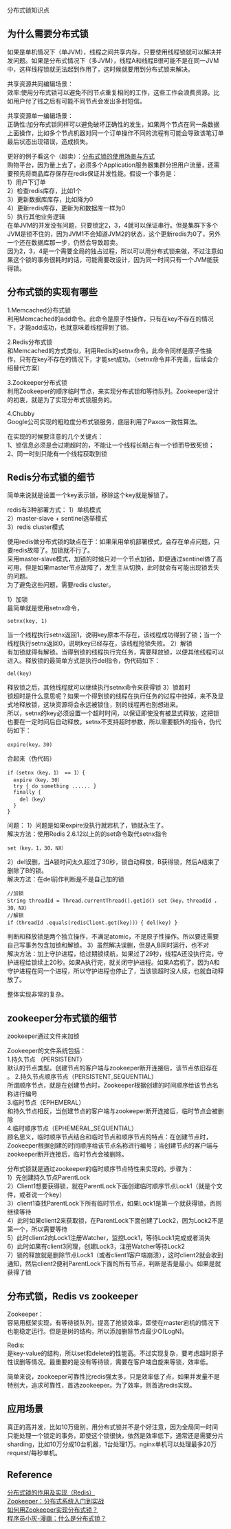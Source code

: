 分布式锁知识点

## 为什么需要分布式锁
如果是单机情况下（单JVM），线程之间共享内存，只要使用线程锁就可以解决并发问题。如果是分布式情况下（多JVM），线程A和线程B很可能不是在同一JVM中，这样线程锁就无法起到作用了，这时候就要用到分布式锁来解决。

共享资源共同编辑场景：  
效率:使用分布式锁可以避免不同节点重复相同的工作，这些工作会浪费资源。比如用户付了钱之后有可能不同节点会发出多封短信。

共享资源单一编辑场景：  
正确性:加分布式锁同样可以避免破坏正确性的发生，如果两个节点在同一条数据上面操作，比如多个节点机器对同一个订单操作不同的流程有可能会导致该笔订单最后状态出现错误，造成损失。

更好的例子看这个（超卖）：[分布式锁的使用场景与方式](https://segmentfault.com/a/1190000022935064)  
购物平台，因为量上去了，必须多个Application服务器集群分担用户流量，还需要预先将商品库存保存在redis保证并发性能。假设一个事务是：  
1）用户下订单  
2）检查redis库存，比如1个  
3）更新数据库库存，比如降为0  
4）更新redis库存，更新为和数据库一样为0  
5）执行其他业务逻辑  
在单JVM的并发没有问题，只要锁定2，3，4就可以保证串行。但是集群下多个JVM是锁不住的，因为JVM1不会知道JVM2的状态，这个更新redis为0了，另外一个还在数据库那一步，仍然会导致超卖。    
因为2，3，4是一个需要全局的独占过程，所以可以用分布式锁来做，不过注意如果这个锁的事务很耗时的话，可能需要改设计，因为同一时间只有一个JVM能获得锁。

## 分布式锁的实现有哪些
1.Memcached分布式锁  
利用Memcached的add命令。此命令是原子性操作，只有在key不存在的情况下，才能add成功，也就意味着线程得到了锁。

2.Redis分布式锁  
和Memcached的方式类似，利用Redis的setnx命令。此命令同样是原子性操作，只有在key不存在的情况下，才能set成功。（setnx命令并不完善，后续会介绍替代方案）

3.Zookeeper分布式锁  
利用Zookeeper的顺序临时节点，来实现分布式锁和等待队列。Zookeeper设计的初衷，就是为了实现分布式锁服务的。

4.Chubby  
Google公司实现的粗粒度分布式锁服务，底层利用了Paxos一致性算法。  

在实现的时候要注意的几个关键点：  
1、锁信息必须是会过期超时的，不能让一个线程长期占有一个锁而导致死锁；  
2、同一时刻只能有一个线程获取到锁  

## Redis分布式锁的细节
简单来说就是设置一个key表示锁，移除这个key就是解锁了。

redis有3种部署方式：
1）单机模式  
2）master-slave + sentinel选举模式  
3）redis cluster模式  

使用redis做分布式锁的缺点在于：如果采用单机部署模式，会存在单点问题，只要redis故障了。加锁就不行了。  
采用master-slave模式，加锁的时候只对一个节点加锁，即便通过sentinel做了高可用，但是如果master节点故障了，发生主从切换，此时就会有可能出现锁丢失的问题。  
为了避免这些问题，需要redis cluster。

1）加锁    
最简单就是使用setnx命令，
```
setnx(key, 1)
```
当一个线程执行setnx返回1，说明key原本不存在，该线程成功得到了锁；当一个线程执行setnx返回0，说明key已经存在，该线程抢锁失败。
2）解锁  
有加锁就得有解锁。当得到锁的线程执行完任务，需要释放锁，以便其他线程可以进入。释放锁的最简单方式是执行del指令，伪代码如下：
```
del(key)
```
释放锁之后，其他线程就可以继续执行setnx命令来获得锁
3）锁超时  
锁超时是什么意思呢？如果一个得到锁的线程在执行任务的过程中挂掉，来不及显式地释放锁，这块资源将会永远被锁住，别的线程再也别想进来。  
所以，setnx的key必须设置一个超时时间，以保证即使没有被显式释放，这把锁也要在一定时间后自动释放。setnx不支持超时参数，所以需要额外的指令，伪代码如下：
```
expire(key，30)
```
合起来（伪代码）
```
if（setnx（key，1） == 1）{
  expire（key，30） 
  try { do something ...... } 
  finally { 
    del（key） 
  } 
}
```

问题：
1）问题是如果expire没执行就宕机了，锁就永生了。  
解决方法：使用Redis 2.6.12以上的的set命令取代setnx指令
```
set（key，1，30，NX）
```
2）del误删，当A锁时间太久超过了30秒，锁自动释放，B获得锁，然后A结束了删除了B的锁。  
解决方法：在del前作判断是不是自己加的锁  
```
//加锁
String threadId = Thread.currentThread().getId() set（key，threadId ，30，NX）
//解锁
if（threadId .equals(redisClient.get(key))）{ del(key) }
```
判断和释放锁是两个独立操作，不满足atomic，不是原子性操作。所以要还需要自己写事务包含加锁和解锁。
3）虽然解决误删，但是A,B同时运行，也不对  
解决方法：加上守护进程，给过期锁续航，如果过了29秒，线程A还没执行完，守护进程给锁续上20秒。如果A执行完，就关闭守护进程。如果A宕机了，因为A和守护进程在同一个进程，所以守护进程也停止了，当该锁超时没人续，也就自动释放了。

整体实现非常的复杂。

## zookeeper分布式锁的细节
zookeeper通过文件来加锁

Zookeeper的文件系统包括：  
1.持久节点 （PERSISTENT）  
默认的节点类型。创建节点的客户端与zookeeper断开连接后，该节点依旧存在 。
2.持久节点顺序节点（PERSISTENT_SEQUENTIAL）  
所谓顺序节点，就是在创建节点时，Zookeeper根据创建的时间顺序给该节点名称进行编号  
3.临时节点（EPHEMERAL）  
和持久节点相反，当创建节点的客户端与zookeeper断开连接后，临时节点会被删除  
4.临时顺序节点（EPHEMERAL_SEQUENTIAL）  
顾名思义，临时顺序节点结合和临时节点和顺序节点的特点：在创建节点时，Zookeeper根据创建的时间顺序给该节点名称进行编号；当创建节点的客户端与zookeeper断开连接后，临时节点会被删除。  

分布式锁就是通过zookeeper的临时顺序节点特性来实现的。步骤为：  
1）先创建持久节点ParentLock    
2）Client1想要获得锁，就在ParentLock下面创建临时顺序节点Lock1（就是个文件，或者说一个key）  
3）client1查找ParentLock下所有临时节点，如果Lock1是第一个就获得锁，否则继续等待  
4）此时如果client2来获取锁，在ParentLock下面创建了Lock2，因为Lock2不是第一个，所以需要等待    
5）此时client2向Lock1注册Watcher，监控Lock1，等待Lock1完成或者消失  
6）此时如果有client3同理，创建Lock3，注册Watcher等待Lock2   
7）锁的释放就是删除节点Lock1（或者client1客户端崩溃），这时client2就会收到通知，然后client2便利ParentLock下面的所有节点，判断是否是最小。如果是就获得了锁

## 分布式锁，Redis vs zookeeper
Zookeeper：  
容易用框架实现，有等待锁队列，提高了抢锁效率，即使在master宕机的情况下也能稳定运行。但是是树的结构，所以添加删除节点最少O(LogN)。

Redis:  
是key-value的结构，所以set和delete的性能高。不过实现复杂，要考虑超时原子性误删等情况。最重要的是没有等待锁，需要在客户端自旋来等锁，效率低。

简单来说，zookeeper可靠性比redis强太多，只是效率低了点，如果并发量不是特别大，追求可靠性，首选zookeeper。为了效率，则首选redis实现。

## 应用场景
真正的高并发，比如10万级别，用分布式锁并不是个好注意，因为全局同一时间只能处理一个锁定的事务，即使这个锁很快，依然是效率低下。通常还是需要分片sharding，比如10万分成10台机器，1台处理1万。nginx单机可以处理最多20万request/每秒单机。

## Reference
[分布式锁的作用及实现（Redis）](https://blog.csdn.net/L_BestCoder/article/details/79336986)  
[Zookeeper：分布式系统入门到实战](https://www.youtube.com/watch?v=BhosKsE8up8)  
[如何用Zookeeper实现分布式锁？](https://zhuanlan.zhihu.com/p/69638683)  
[程序员小灰-漫画：什么是分布式锁？](https://kknews.cc/code/xekly9g.html)